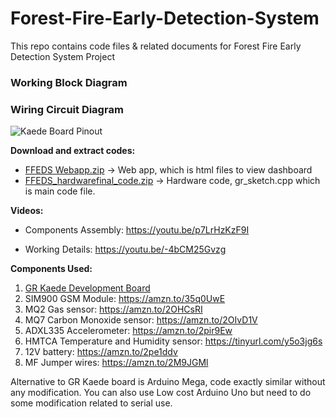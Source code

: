 # Forest-Fire-Early-Detection-System
This repo contains code files &amp; related documents for Forest Fire Early Detection System Project

### Working Block Diagram

### Wiring Circuit Diagram
![Kaede Board Pinout](https://www.renesas.com/img/gadget-renesas/gr-kaede/gr-kaede-pin-map.jpg)

**Download and extract codes:**
- [FFEDS Webapp.zip](https://github.com/BJSingh/Forest-Fire-Early-Detection-System/blob/master/FFEDS%20webapp.zip) -> Web app, which is html files to view dashboard</br>
- [FFEDS_hardwarefinal_code.zip](https://github.com/BJSingh/Forest-Fire-Early-Detection-System/blob/master/FFEDS_hardwarefinal_code.zip) -> Hardware code, gr_sketch.cpp which is main code file.

**Videos:** 
- Components Assembly: https://youtu.be/p7LrHzKzF9I <br>

- Working Details: https://youtu.be/-4bCM25Gvzg <br>

**Components Used:**
1) [GR Kaede Development Board ](https://www.renesas.com/in/en/products/gadget-renesas/boards/gr-kaede.html)
2) SIM900 GSM Module: https://amzn.to/35q0UwE
3) MQ2 Gas sensor: https://amzn.to/2OHCsRI
4) MQ7 Carbon Monoxide sensor: https://amzn.to/2OIvD1V
5) ADXL335 Accelerometer: https://amzn.to/2pir9Ew
6) HMTCA Temperature and Humidity sensor: https://tinyurl.com/y5o3jg6s
7) 12V battery: https://amzn.to/2pe1ddv
8) MF Jumper wires:  https://amzn.to/2M9JGMl

Alternative to GR Kaede board is Arduino Mega, code exactly similar without any modification. You can also use Low cost Arduino Uno but need to do some modification related to serial use.


